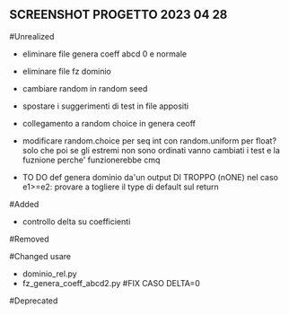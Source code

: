## SCREENSHOT PROGETTO 2023 04 28

#Unrealized
- eliminare file genera coeff abcd 0 e normale
- eliminare file fz dominio
- cambiare random in random seed
- spostare i suggerimenti di test in file appositi
- collegamento a random choice in genera ceoff

- modificare random.choice per seq int con random.uniform per float? solo che poi se gli estremi 
	non sono ordinati vanno cambiati i test e la fuznione perche' funzionerebbe cmq

- TO DO def genera dominio da'un output DI TROPPO (nONE) nel caso e1>=e2: provare a togliere il type di default sul return

#Added
- controllo delta su coefficienti

#Removed

#Changed
usare 
- dominio_rel.py
- fz_genera_coeff_abcd2.py #FIX CASO DELTA=0


#Deprecated
